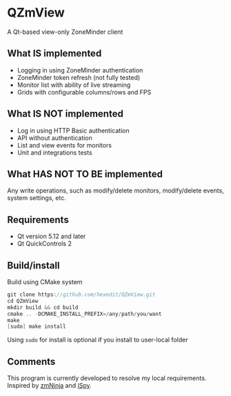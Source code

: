 # QZmView

A Qt-based view-only ZoneMinder client

## What IS implemented

* Logging in using ZoneMinder authentication
* ZoneMinder token refresh (not fully tested)
* Monitor list with ability of live streaming
* Grids with configurable columns/rows and FPS

## What IS NOT implemented

* Log in using HTTP Basic authentication
* API without authentication
* List and view events for monitors
* Unit and integrations tests

## What HAS NOT TO BE implemented

Any write operations, such as modify/delete monitors, modify/delete events, system settings, etc.

## Requirements

* Qt version 5.12 and later
* Qt QuickControls 2

## Build/install

Build using CMake system

```c++
git clone https://github.com/hexedit/QZmView.git
cd QZmView
mkdir build && cd build
cmake .. -DCMAKE_INSTALL_PREFIX=/any/path/you/want
make
[sudo] make install
```

Using `sudo` for install is optional if you install to user-local folder

## Comments

This program is currently developed to resolve my local requirements. Inspired by [zmNinja](https://pliablepixels.github.io/) and [iSpy](https://www.ispyconnect.com/).
